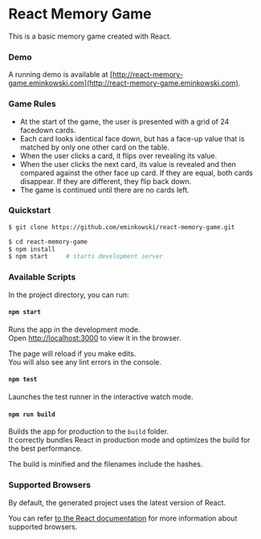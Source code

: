 # React Memory Game
This is a basic memory game created with React.


### Demo
A running demo is available at [http://react-memory-game.eminkowski.com](http://react-memory-game.eminkowski.com).


### Game Rules
* At the start of the game, the user is presented with a grid of 24 facedown cards.
* Each card looks identical face down, but has a face-up value that is matched by only one
other card on the table.
* When the user clicks a card, it flips over revealing its value.
* When the user clicks the next card, its value is revealed and then compared against the
other face up card. If they are equal, both cards disappear. If they are different, they flip
back down.
* The game is continued until there are no cards left.


### Quickstart
```bash
$ git clone https://github.com/eminkowski/react-memory-game.git

$ cd react-memory-game
$ npm install
$ npm start     # starts development server
```

### Available Scripts

In the project directory, you can run:

#### `npm start`

Runs the app in the development mode.<br>
Open [http://localhost:3000](http://localhost:3000) to view it in the browser.

The page will reload if you make edits.<br>
You will also see any lint errors in the console.

#### `npm test`

Launches the test runner in the interactive watch mode.<br>

#### `npm run build`

Builds the app for production to the `build` folder.<br>
It correctly bundles React in production mode and optimizes the build for the best performance.

The build is minified and the filenames include the hashes.<br>

### Supported Browsers

By default, the generated project uses the latest version of React.

You can refer [to the React documentation](https://reactjs.org/docs/react-dom.html#browser-support) for more information about supported browsers.
